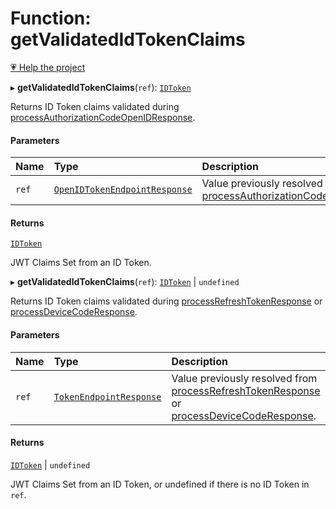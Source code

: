 # Function: getValidatedIdTokenClaims

[💗 Help the project](https://github.com/sponsors/panva)

▸ **getValidatedIdTokenClaims**(`ref`): [`IDToken`](../interfaces/IDToken.md)

Returns ID Token claims validated during [processAuthorizationCodeOpenIDResponse](processAuthorizationCodeOpenIDResponse.md).

#### Parameters

| Name | Type | Description |
| :------ | :------ | :------ |
| `ref` | [`OpenIDTokenEndpointResponse`](../interfaces/OpenIDTokenEndpointResponse.md) | Value previously resolved from [processAuthorizationCodeOpenIDResponse](processAuthorizationCodeOpenIDResponse.md). |

#### Returns

[`IDToken`](../interfaces/IDToken.md)

JWT Claims Set from an ID Token.

▸ **getValidatedIdTokenClaims**(`ref`): [`IDToken`](../interfaces/IDToken.md) \| `undefined`

Returns ID Token claims validated during [processRefreshTokenResponse](processRefreshTokenResponse.md) or
[processDeviceCodeResponse](processDeviceCodeResponse.md).

#### Parameters

| Name | Type | Description |
| :------ | :------ | :------ |
| `ref` | [`TokenEndpointResponse`](../interfaces/TokenEndpointResponse.md) | Value previously resolved from [processRefreshTokenResponse](processRefreshTokenResponse.md) or [processDeviceCodeResponse](processDeviceCodeResponse.md). |

#### Returns

[`IDToken`](../interfaces/IDToken.md) \| `undefined`

JWT Claims Set from an ID Token, or undefined if there is no ID Token in `ref`.
